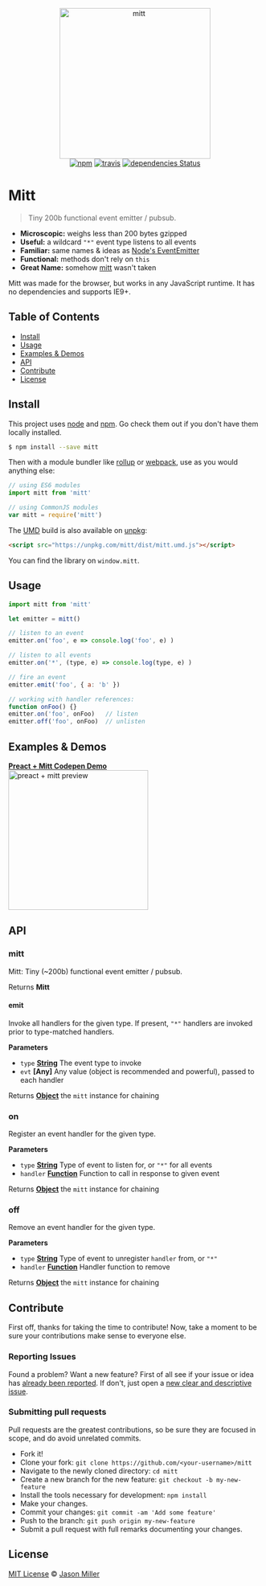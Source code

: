<p align="center">
  <img src="https://i.imgur.com/BqsX9NT.png" width="300" height="300" alt="mitt">
  <br>
  <a href="https://www.npmjs.org/package/mitt"><img src="https://img.shields.io/npm/v/mitt.svg?style=flat" alt="npm"></a> <a href="https://travis-ci.org/developit/mitt"><img src="https://travis-ci.org/developit/mitt.svg?branch=master" alt="travis"></a> <a href="https://david-dm.org/developit/mitt"><img src="https://david-dm.org/developit/mitt/status.svg" alt="dependencies Status"></a>
</p>

# Mitt

> Tiny 200b functional event emitter / pubsub.

-   **Microscopic:** weighs less than 200 bytes gzipped
-   **Useful:** a wildcard `"*"` event type listens to all events
-   **Familiar:** same names & ideas as [Node's EventEmitter](https://nodejs.org/api/events.html#events_class_eventemitter)
-   **Functional:** methods don't rely on `this`
-   **Great Name:** somehow [mitt](https://npm.im/mitt) wasn't taken

Mitt was made for the browser, but works in any JavaScript runtime. It has no dependencies and supports IE9+.

## Table of Contents
- [Install](#install)
- [Usage](#usage)
- [Examples & Demos](#examples--demos)
- [API](#api)
- [Contribute](#contribute)
- [License](#license)

## Install

This project uses [node](http://nodejs.org) and [npm](https://npmjs.com). Go check them out if you don't have them locally installed.

```sh
$ npm install --save mitt
```

Then with a module bundler like [rollup](http://rollupjs.org/) or [webpack](https://webpack.js.org/), use as you would anything else:

```javascript
// using ES6 modules
import mitt from 'mitt'

// using CommonJS modules
var mitt = require('mitt')
```

The [UMD](https://github.com/umdjs/umd) build is also available on [unpkg](https://unpkg.com):

```html
<script src="https://unpkg.com/mitt/dist/mitt.umd.js"></script>
```
You can find the library on `window.mitt`.

## Usage

```js
import mitt from 'mitt'

let emitter = mitt()

// listen to an event
emitter.on('foo', e => console.log('foo', e) )

// listen to all events
emitter.on('*', (type, e) => console.log(type, e) )

// fire an event
emitter.emit('foo', { a: 'b' })

// working with handler references:
function onFoo() {}
emitter.on('foo', onFoo)   // listen
emitter.off('foo', onFoo)  // unlisten
```

## Examples & Demos

<a href="http://codepen.io/developit/pen/rjMEwW?editors=0110">
  <b>Preact + Mitt Codepen Demo</b>
  <br>
  <img src="https://i.imgur.com/CjBgOfJ.png" width="278" alt="preact + mitt preview">
</a>

## API

### mitt

Mitt: Tiny (~200b) functional event emitter / pubsub.

Returns **Mitt**

#### emit

Invoke all handlers for the given type.
If present, `"*"` handlers are invoked prior to type-matched handlers.

**Parameters**

-   `type` **[String](https://developer.mozilla.org/en-US/docs/Web/JavaScript/Reference/Global_Objects/String)** The event type to invoke
-   `evt` **\[Any]** Any value (object is recommended and powerful), passed to each handler

Returns **[Object](https://developer.mozilla.org/en-US/docs/Web/JavaScript/Reference/Global_Objects/Object)** the `mitt` instance for chaining

### on

Register an event handler for the given type.

**Parameters**

-   `type` **[String](https://developer.mozilla.org/en-US/docs/Web/JavaScript/Reference/Global_Objects/String)** Type of event to listen for, or `"*"` for all events
-   `handler` **[Function](https://developer.mozilla.org/en-US/docs/Web/JavaScript/Reference/Statements/function)** Function to call in response to given event

Returns **[Object](https://developer.mozilla.org/en-US/docs/Web/JavaScript/Reference/Global_Objects/Object)** the `mitt` instance for chaining

### off

Remove an event handler for the given type.

**Parameters**

-   `type` **[String](https://developer.mozilla.org/en-US/docs/Web/JavaScript/Reference/Global_Objects/String)** Type of event to unregister `handler` from, or `"*"`
-   `handler` **[Function](https://developer.mozilla.org/en-US/docs/Web/JavaScript/Reference/Statements/function)** Handler function to remove

Returns **[Object](https://developer.mozilla.org/en-US/docs/Web/JavaScript/Reference/Global_Objects/Object)** the `mitt` instance for chaining

## Contribute
First off, thanks for taking the time to contribute!
Now, take a moment to be sure your contributions make sense to everyone else.

### Reporting Issues
Found a problem? Want a new feature? First of all see if your issue or idea has [already been reported](../../issues).
If don't, just open a [new clear and descriptive issue](../../issues/new).

### Submitting pull requests
Pull requests are the greatest contributions, so be sure they are focused in scope, and do avoid unrelated commits.

- Fork it!
- Clone your fork: `git clone https://github.com/<your-username>/mitt`
- Navigate to the newly cloned directory: `cd mitt`
- Create a new branch for the new feature: `git checkout -b my-new-feature`
- Install the tools necessary for development: `npm install`
- Make your changes.
- Commit your changes: `git commit -am 'Add some feature'`
- Push to the branch: `git push origin my-new-feature`
- Submit a pull request with full remarks documenting your changes.

## License

[MIT License](LICENSE.md) &copy; [Jason Miller](https://jasonformat.com/)

